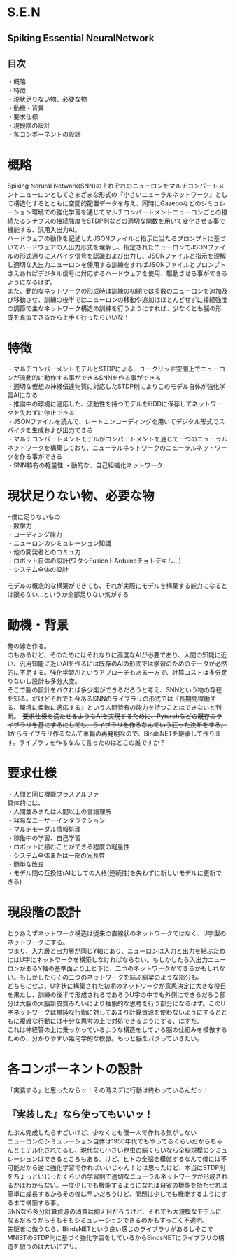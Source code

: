 # S.E.N
## Spiking Essential NeuralNetwork

## 目次

・概略<br>
・特徴<br>
・現状足りない物、必要な物<br>
・動機・背景<br>
・要求仕様<br>
・現段階の設計<br>
・各コンポーネントの設計

# 概略
Spiking Nerural Network(SNN)のそれぞれのニューロンをマルチコンパートメントニューロンとしてさまざまな形式の『小さいニューラルネットワーク』として構造化するとともに空間的配置データを与え、同時にGazeboなどのシミュレーション環境での強化学習を通じてマルチコンパートメントニューロンごとの接続たるシナプスの接続強度をSTDP則などの適切な関数を用いて変化させる事で機能する、汎用入出力AI。<br>
ハードウェアの動作を記述したJSONファイルと指示に当たるプロンプトに基づいてハードウェアの入出力形式を理解し、指定されたニューロンでJSONファイルの形式通りにスパイク信号を認識および出力し、JSONファイルと指示を理解し適切な入出力ニューロンを使用する訓練をすればJSONファイルとプロンプトさえあればデジタル信号に対応するハードウェアを使用、駆動させる事ができるようになるはず。<br>
また、動的なネットワークの形成時は訓練の初期では多数のニューロンを追加及び移動させ、訓練の後半ではニューロンの移動や追加はほとんどせずに接続強度の調節で主なネットワーク構造の訓練を行うようにすれば、少なくとも脳の形成を真似できるから上手く行ったらいいな！

# 特徴
・マルチコンパーメントモデルとSTDPによる、ユークリッド空間上でニューロンが流動的に動作する事ができるSNNを作る事ができる<br>
・適切な仮想の神経伝達物質に対応したSTDP則によりこのモデル自体が強化学習AIになる<br>
・推論中の環境に適応した、流動性を持つモデルをHDDに保存してネットワークを失わずに停止できる<br>
・JSONファイルを読んで、レートエンコーディングを用いてデジタル形式でスパイクを生成および出力できる<br>
・マルチコンパートメントモデルがコンパートメントを通じて一つのニューラルネットワークを構築しており、ニューラルネットワークのニューラルネットワークを作る事ができる<br>
・SNN特有の軽量性
・動的な、自己組織化ネットワーク

# 現状足りない物、必要な物
=僕に足りないもの<br>
・数学力<br>
・コーディング能力<br>
・ニューロンのシミュレーション知識<br>
・他の開発者とのコミュ力<br>
・ロボット自体の設計(ワタシFusionトArduinoチョトデキル...)<br>
・システム全体の設計<br>
<br>
モデルの概念的な構築ができても、それが実際にモデルを構築する能力になるとは限らない...というか全部足りない気がする

# 動機・背景
俺の嫁を作る。<br>
のもあるけど、そのためにはそれなりに高度なAIが必要であり、人間の知能に近い、汎用知能に近いAIを作るには既存のAIの形式では学習のためのデータが必然的に不足する。強化学習AIというアプローチもある一方で、計算コストは多分足りないし設計も多分大変。<br>
そこで脳の設計をパクれば多少楽ができるだろうと考え、SNNという物の存在を知る。だけどそれでも今あるSNNのライブラリの形式では『長期間稼働する、環境に柔軟に適応する』という人間特有の能力を持つことはできないと判断。　~~要求仕様を満たせるようなAIを実現するために、Pytorchなどの既存のライブラリを基にするにしても、ライブラリを作るなんていう狂った決断をする。~~ <br>
1からライブラリ作るなんて車輪の再発明なので、BindsNETを継承して作ります。ライブラリを作るなんて言ったのはどこの誰ですか？

# 要求仕様
・人間と同じ機能プラスアルファ<br>
  具体的には、<br>
  ・人間並みまたは人間以上の言語理解<br>
  ・容易なユーザーインタラクション<br>
  ・マルチモーダル情報処理<br>
  ・稼働中の学習、自己学習<br>
  ・ロボットに積むことができる程度の軽量性<br>
  ・システム全体または一部の冗長性<br>
  ・簡単な改良<br>
  ・モデル間の互換性(AIとしての人格(連続性)を失わずに新しいモデルに更新できる)
# 現段階の設計
とりあえずネットワーク構造は従来の直線状のネットワークではなく、U字型のネットワークにする。<br>
つまり、入力層と出力層が同じY軸にあり、ニューロンは入力と出力を結ぶためにはU字にネットワークを構築しなければならない。もしかしたら入出力ニューロンがあるY軸の基準面より上と下に、二つのネットワークができるかもしれない。もしかしたらその二つのネットワークを結ぶ脳梁のような部分も。<br>
どちらにせよ、U字状に構築された初期のネットワークが意思決定に大きな役目を果たし、訓練の後半で形成されるであろうU字の中でも外側にできるだろう部分は大脳の大脳新皮質みたいにより抽象的な思考を行う部分になるはず。このU字ネットワークは単純な行動に対してあまり計算資源を使わないようにするとともに複雑な行動には十分な思考の上で対処できるようにする、はずだ。<br>
これは神経管の上に乗っかっているような構造をしている脳の仕組みを模倣するための、分かりやすい幾何学的な模倣。もっと脳をパクっていきたい。
# 各コンポーネントの設計
「実装する」と思ったならッ！その時スデに行動は終わっているんだッ！<br>
## 『実装した』なら使ってもいいッ！


たぶん完成したらすごいけど、少なくとも僕一人で作れる気がしない<br>
ニューロンのシミュレーション自体は1950年代でもやってるくらいだからちゃんとモデル化されてるし、現代なら小さい昆虫の脳くらいなら全脳規模のシミュレーションはできるところもある。けど、ヒトの全脳を模倣するなんて僕には不可能だから逆に強化学習で作ればいいじゃん！とは思ったけど、本当にSTDP則をちょっといじったくらいの学習則で適切なニューラルネットワークが形成されるかはわからない。一度少しでも機能するようになれば自省の機能を持たせれば簡単に成長するからその後は早いだろうけど、問題は少しでも機能するようにするまで構築する事。<br>
SNNなら多分計算資源の消費は抑え目だろうけど、それでも大規模なモデルになるだろうからそもそもシミュレーションできるのかもすっごく不透明。<br>
先駆者に倣うなら、BindsNETという良い感じのライブラリがあるしそこでMNISTのSTDP則に基づく強化学習をしているからBindsNETにライブラリの構造を倣うのは大いにアリ。
